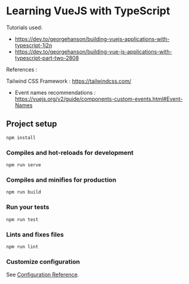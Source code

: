 # Learning VueJS with TypeScript

Tutorials used: 

- https://dev.to/georgehanson/building-vuejs-applications-with-typescript-1j2n
- https://dev.to/georgehanson/building-vue-js-applications-with-typescript-part-two-2808

References :

Tailwind CSS Framework : https://tailwindcss.com/

- Event names recommendations : https://vuejs.org/v2/guide/components-custom-events.html#Event-Names


## Project setup
```
npm install
```

### Compiles and hot-reloads for development
```
npm run serve
```

### Compiles and minifies for production
```
npm run build
```

### Run your tests
```
npm run test
```

### Lints and fixes files
```
npm run lint
```

### Customize configuration
See [Configuration Reference](https://cli.vuejs.org/config/).

